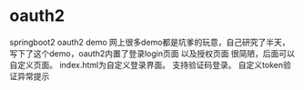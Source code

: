 # oauth2
springboot2 oauth2 demo
网上很多demo都是坑爹的玩意，自己研究了半天，写下了这个demo，oauth2内置了登录login页面 以及授权页面 很简陋，后面可以自定义页面。
index.html为自定义登录界面。
支持验证码登录。
自定义token验证异常提示
